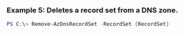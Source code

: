 
### Example 5: Deletes a record set from a DNS zone.
```powershell
PS C:\> Remove-AzDnsRecordSet -RecordSet {RecordSet}


